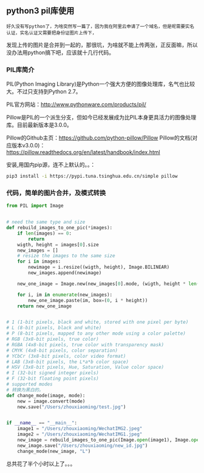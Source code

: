 ## python3 pil库使用
    好久没有写python了，为啥突然写一篇了，因为我在阿里云申请了一个域名，但是呢需要实名认证，实名认证又需要把身份证图片上传下，
发现上传的图片是合并到一起的，那很坑，为啥就不能上传两张，正反面嘛，所以没办法用python搞下吧，应该就十几行代码。

### PIL库简介
    
PIL(Python Imaging Library)是Python一个强大方便的图像处理库，名气也比较大。不过只支持到Python 2.7。
 
PIL官方网站：http://www.pythonware.com/products/pil/
 
Pillow是PIL的一个派生分支，但如今已经发展成为比PIL本身更具活力的图像处理库。目前最新版本是3.0.0。
 
Pillow的Github主页：https://github.com/python-pillow/Pillow
Pillow的文档(对应版本v3.0.0)：https://pillow.readthedocs.org/en/latest/handbook/index.html

安装,用国内pip源，连不上默认的。。：
```bash
pip3 install -i https://pypi.tuna.tsinghua.edu.cn/simple pillow
```

### 代码，简单的图片合并，及模式转换
```python
from PIL import Image


# need the same type and size
def rebuild_images_to_one_pic(*images):
    if len(images) == 0:
        return
    wigth, height = images[0].size
    new_images = []
    # resize the images to the same size
    for i in images:
        newimage = i.resize((wigth, height), Image.BILINEAR)
        new_images.append(newimage)

    new_one_image = Image.new(new_images[0].mode, (wigth, height * len(new_images)))

    for i, im in enumerate(new_images):
        new_one_image.paste(im, box=(0, i * height))
    return new_one_image


# 1 (1-bit pixels, black and white, stored with one pixel per byte)
# L (8-bit pixels, black and white)
# P (8-bit pixels, mapped to any other mode using a color palette)
# RGB (3x8-bit pixels, true color)
# RGBA (4x8-bit pixels, true color with transparency mask)
# CMYK (4x8-bit pixels, color separation)
# YCbCr (3x8-bit pixels, color video format)
# LAB (3x8-bit pixels, the L*a*b color space)
# HSV (3x8-bit pixels, Hue, Saturation, Value color space)
# I (32-bit signed integer pixels)
# F (32-bit floating point pixels)
# supported modes
# 转换为黑白的。
def change_mode(image, mode):
    new = image.convert(mode)
    new.save("/Users/zhouxiaoming/test.jpg")


if __name__ == "__main__":
    image1 = "/Users/zhouxiaoming/WechatIMG2.jpeg"
    image2 = "/Users/zhouxiaoming/WechatIMG1.jpeg"
    new_image = rebuild_images_to_one_pic(Image.open(image1), Image.open(image2))
    new_image.save("/Users/zhouxiaoming/new_id.jpg")
    change_mode(new_image, "L")

```

总共花了半个小时以上了。。。
    
    
